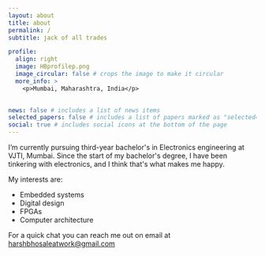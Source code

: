 ```yaml
---
layout: about
title: about
permalink: /
subtitle: jack of all trades  

profile:
  align: right
  image: HBprofilep.png
  image_circular: false # crops the image to make it circular
  more_info: >
    <p>Mumbai, Maharashtra, India</p>
    

news: false # includes a list of news items
selected_papers: false # includes a list of papers marked as "selected={true}"
social: true # includes social icons at the bottom of the page
---
```


I’m currently pursuing third-year bachelor's in Electronics engineering at VJTI, Mumbai. Since the start of my bachelor's degree, I have been tinkering with electronics, and I think that's what makes me happy.

My interests are:
- Embedded systems
- Digital design
- FPGAs
- Computer architecture

For a quick chat you can reach me out on email at [harshbhosaleatwork@gmail.com](mailto:harshbhosaleatwork@gmail.com)
